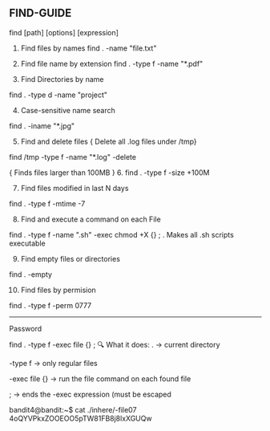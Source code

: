 ## FIND-GUIDE 

find [path] [options] [expression]

1. Find files by names
  find . -name "file.txt"

2. Find file name by extension
  find . -type f -name "*.pdf"

3. Find Directories by name 
 
 find . -type d -name "project"

4. Case-sensitive name search 

 find . -iname "*.jpg"

5. Find and delete files 
 { Delete all .log files under /tmp}
 
 find /tmp -type f -name "*.log" -delete


{ Finds files larger than 100MB }
6. find . -type f -size +100M

7. Find files modified in last N days

find . -type f -mtime -7

8. Find and execute a command on each File 

find . -type f -name ".sh" -exec chmod +X {} \;
  . Makes all .sh scripts executable 


9. Find empty files or directories

  find . -empty 

10. Find files by permision 

  find . -type f -perm 0777

*************  
Password 

find . -type f -exec file {} \;
🔍 What it does:
. → current directory

-type f → only regular files

-exec file {} → run the file command on each found file

\; → ends the -exec expression (must be escaped

bandit4@bandit:~$ cat ./inhere/-file07
4oQYVPkxZOOEOO5pTW81FB8j8lxXGUQw

